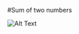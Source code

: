 #Sum of two numbers

![Alt Text]([https://github.com/username/repositoryname/blob/main/path-to-your-image/imagename.png](https://raw.githubusercontent.com/muuuuuuuuuun/Rust_C-Exercises-from-a-book/refs/heads/main/Chapter%201%20(Introduction)/Sum%20of%20two%20Numbers/PictureDemo.png))
